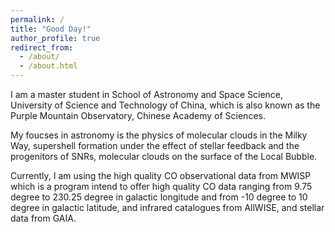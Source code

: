 ```yaml
---
permalink: /
title: "Good Day!"
author_profile: true
redirect_from: 
  - /about/
  - /about.html
---
```


I am a master student in School of Astronomy and Space Science, University of Science and Technology of China, which is also known as the Purple Mountain Observatory, Chinese Academy of Sciences. 

My foucses in astronomy is the physics of molecular clouds in the Milky Way, supershell formation under the effect of stellar feedback and the progenitors of SNRs, molecular clouds on the surface of the Local Bubble.

Currently, I am using the high quality CO observational data from MWISP which is a program intend to offer high quality CO data ranging from 9.75 degree to 230.25 degree in galactic longitude and from -10 degree to 10 degree in galactic latitude, and infrared catalogues from AllWISE, and stellar data from GAIA.